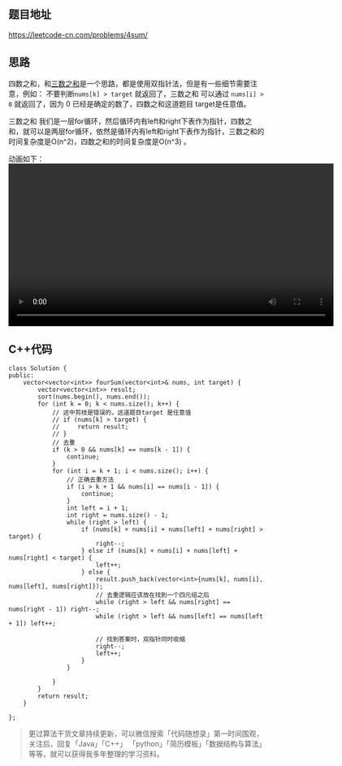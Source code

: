 
## 题目地址 
https://leetcode-cn.com/problems/4sum/  

## 思路 


四数之和，和[三数之和](https://github.com/youngyangyang04/leetcode/blob/master/problems/0015.三数之和.md)是一个思路，都是使用双指针法，但是有一些细节需要注意，例如： 不要判断`nums[k] > target` 就返回了，三数之和 可以通过 `nums[i] > 0` 就返回了，因为 0 已经是确定的数了，四数之和这道题目 target是任意值。

三数之和 我们是一层for循环，然后循环内有left和right下表作为指针，四数之和，就可以是两层for循环，依然是循环内有left和right下表作为指针，三数之和的时间复杂度是O(n^2)，四数之和的时间复杂度是O(n^3) 。 

动画如下：
<video src='../video/15.三数之和.mp4' controls='controls' width='640' height='320' autoplay='autoplay'> Your browser does not support the video tag.</video></div>


## C++代码
```
class Solution {
public:
    vector<vector<int>> fourSum(vector<int>& nums, int target) {
        vector<vector<int>> result;
        sort(nums.begin(), nums.end());
        for (int k = 0; k < nums.size(); k++) {
            // 这中剪枝是错误的，这道题目target 是任意值 
            // if (nums[k] > target) {
            //     return result;
            // }
            // 去重
            if (k > 0 && nums[k] == nums[k - 1]) {
                continue;
            }
            for (int i = k + 1; i < nums.size(); i++) {
                // 正确去重方法
                if (i > k + 1 && nums[i] == nums[i - 1]) {
                    continue;
                }
                int left = i + 1;
                int right = nums.size() - 1;
                while (right > left) {
                    if (nums[k] + nums[i] + nums[left] + nums[right] > target) {
                        right--;
                    } else if (nums[k] + nums[i] + nums[left] + nums[right] < target) {
                        left++;
                    } else {
                        result.push_back(vector<int>{nums[k], nums[i], nums[left], nums[right]});
                        // 去重逻辑应该放在找到一个四元组之后
                        while (right > left && nums[right] == nums[right - 1]) right--;
                        while (right > left && nums[left] == nums[left + 1]) left++;

                        // 找到答案时，双指针同时收缩
                        right--;
                        left++;
                    }
                }

            }
        }
        return result;
    }

};
```
> 更过算法干货文章持续更新，可以微信搜索「代码随想录」第一时间围观，关注后，回复「Java」「C++」 「python」「简历模板」「数据结构与算法」等等，就可以获得我多年整理的学习资料。

